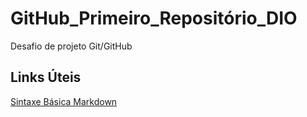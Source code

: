 # GitHub_Primeiro_Repositório_DIO
Desafio de projeto Git/GitHub

## Links Úteis
[Sintaxe Básica Markdown](https://www.markdownguide.org/basic-syntax/)
